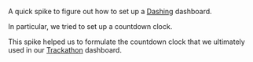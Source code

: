 A quick spike to figure out how to set up a [Dashing](http://dashing.io/) dashboard.

In particular, we tried to set up a countdown clock.

This spike helped us to formulate the countdown clock that we ultimately used in our [Trackathon](https://github.com/yvettecook/Trackathon) dashboard.
